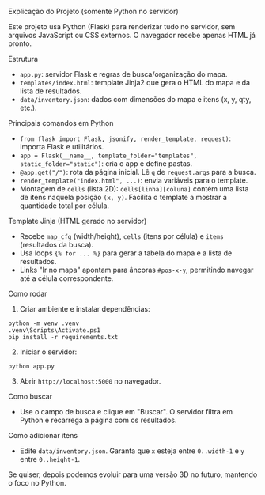 Explicação do Projeto (somente Python no servidor)

Este projeto usa Python (Flask) para renderizar tudo no servidor, sem arquivos JavaScript ou CSS externos. O navegador recebe apenas HTML já pronto.

Estrutura
- `app.py`: servidor Flask e regras de busca/organização do mapa.
- `templates/index.html`: template Jinja2 que gera o HTML do mapa e da lista de resultados.
- `data/inventory.json`: dados com dimensões do mapa e itens (x, y, qty, etc.).

Principais comandos em Python
- `from flask import Flask, jsonify, render_template, request)`: importa Flask e utilitários.
- `app = Flask(__name__, template_folder="templates", static_folder="static")`: cria o app e define pastas.
- `@app.get("/")`: rota da página inicial. Lê `q` de `request.args` para a busca.
- `render_template("index.html", ...)`: envia variáveis para o template.
- Montagem de `cells` (lista 2D): `cells[linha][coluna]` contém uma lista de itens naquela posição `(x, y)`. Facilita o template a mostrar a quantidade total por célula.

Template Jinja (HTML gerado no servidor)
- Recebe `map_cfg` (width/height), `cells` (itens por célula) e `items` (resultados da busca).
- Usa loops `{% for ... %}` para gerar a tabela do mapa e a lista de resultados.
- Links "Ir no mapa" apontam para âncoras `#pos-x-y`, permitindo navegar até a célula correspondente.

Como rodar
1) Criar ambiente e instalar dependências:
```
python -m venv .venv
.venv\Scripts\Activate.ps1
pip install -r requirements.txt
```
2) Iniciar o servidor:
```
python app.py
```
3) Abrir `http://localhost:5000` no navegador.

Como buscar
- Use o campo de busca e clique em "Buscar". O servidor filtra em Python e recarrega a página com os resultados.

Como adicionar itens
- Edite `data/inventory.json`. Garanta que `x` esteja entre `0..width-1` e `y` entre `0..height-1`.

Se quiser, depois podemos evoluir para uma versão 3D no futuro, mantendo o foco no Python.







